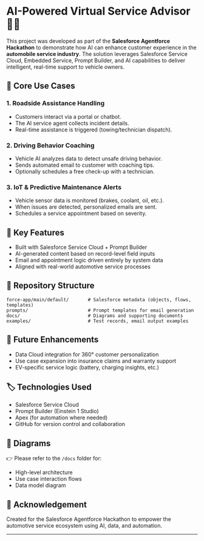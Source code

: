 # AI-Powered Virtual Service Advisor 🚗🤖

This project was developed as part of the **Salesforce Agentforce Hackathon** to demonstrate how AI can enhance customer experience in the **automobile service industry**. The solution leverages Salesforce Service Cloud, Embedded Service, Prompt Builder, and AI capabilities to deliver intelligent, real-time support to vehicle owners.

## 🔧 Core Use Cases

### 1. Roadside Assistance Handling
- Customers interact via a portal or chatbot.
- The AI service agent collects incident details.
- Real-time assistance is triggered (towing/technician dispatch).

### 2. Driving Behavior Coaching
- Vehicle AI analyzes data to detect unsafe driving behavior.
- Sends automated email to customer with coaching tips.
- Optionally schedules a free check-up with a technician.

### 3. IoT & Predictive Maintenance Alerts
- Vehicle sensor data is monitored (brakes, coolant, oil, etc.).
- When issues are detected, personalized emails are sent.
- Schedules a service appointment based on severity.

## 🧠 Key Features
- Built with Salesforce Service Cloud + Prompt Builder
- AI-generated content based on record-level field inputs
- Email and appointment logic driven entirely by system data
- Aligned with real-world automotive service processes

## 📁 Repository Structure

```
force-app/main/default/       # Salesforce metadata (objects, flows, templates)
prompts/                      # Prompt templates for email generation
docs/                         # Diagrams and supporting documents
examples/                     # Test records, email output examples
```

## 📌 Future Enhancements
- Data Cloud integration for 360° customer personalization
- Use case expansion into insurance claims and warranty support
- EV-specific service logic (battery, charging insights, etc.)

## 🏷️ Technologies Used
- Salesforce Service Cloud
- Prompt Builder (Einstein 1 Studio)
- Apex (for automation where needed)
- GitHub for version control and collaboration

## 📸 Diagrams
👉 Please refer to the `/docs` folder for:
- High-level architecture
- Use case interaction flows
- Data model diagram

## 🙌 Acknowledgement
Created for the Salesforce Agentforce Hackathon to empower the automotive service ecosystem using AI, data, and automation.

---

